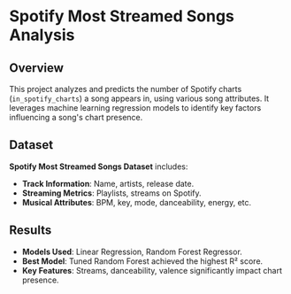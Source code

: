 # Spotify Most Streamed Songs Analysis

## Overview

This project analyzes and predicts the number of Spotify charts (`in_spotify_charts`) a song appears in, using various song attributes. It leverages machine learning regression models to identify key factors influencing a song's chart presence.

## Dataset

**Spotify Most Streamed Songs Dataset** includes:
- **Track Information**: Name, artists, release date.
- **Streaming Metrics**: Playlists, streams on Spotify.
- **Musical Attributes**: BPM, key, mode, danceability, energy, etc.

## Results

- **Models Used**: Linear Regression, Random Forest Regressor.
- **Best Model**: Tuned Random Forest achieved the highest R² score.
- **Key Features**: Streams, danceability, valence significantly impact chart presence.


